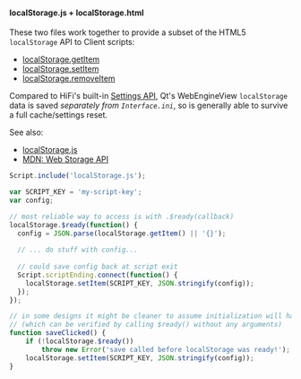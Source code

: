 #### localStorage.js + localStorage.html

These two files work together to provide a subset of the HTML5 `localStorage` API to Client scripts:

* [localStorage.getItem](https://developer.mozilla.org/en-US/docs/Web/API/Storage/getItem)
* [localStorage.setItem](https://developer.mozilla.org/en-US/docs/Web/API/Storage/setItem)
* [localStorage.removeItem](https://developer.mozilla.org/en-US/docs/Web/API/Storage/removeItem)

Compared to HiFi's built-in [Settings API](https://readme.highfidelity.com/docs/settings-api), Qt's WebEngineView `localStorage` data is saved *separately from `Interface.ini`*, so is generally able to survive a full cache/settings reset.

See also:

* [localStorage.js](#file-localstorage-js)
* [MDN: Web Storage API](https://developer.mozilla.org/en-US/docs/Web/API/Storage)

```javascript
Script.include('localStorage.js');

var SCRIPT_KEY = 'my-script-key';
var config;

// most reliable way to access is with .$ready(callback)
localStorage.$ready(function() {
  config = JSON.parse(localStorage.getItem() || '{}');
  
  // ... do stuff with config...
  
  // could save config back at script exit
  Script.scriptEnding.connect(function() {
    localStorage.setItem(SCRIPT_KEY, JSON.stringify(config));
  });
});

// in some designs it might be cleaner to assume initialization will have completed
// (which can be verified by calling $ready() without any arguments)
function saveClicked() {
    if (!localStorage.$ready())
        throw new Error('save called before localStorage was ready!');
    localStorage.setItem(SCRIPT_KEY, JSON.stringify(config));
}
```
